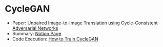 # CycleGAN

- Paper: [Unpaired Image-to-Image Translation using Cycle-Consistent Adversarial Networks](https://openaccess.thecvf.com/content_iccv_2017/html/Zhu_Unpaired_Image-To-Image_Translation_ICCV_2017_paper.html)
- Summary: [Notion Page](https://wdocs.notion.site/Paper-Unpaired-Image-to-Image-Translation-using-Cycle-Consistent-Adversarial-Networks-cb770b931fd8426f9e4fb88c2b1992a2?pvs=4)
- Code Execution: [How to Train CycleGAN](https://wdocs.notion.site/Code-Unpaired-Image-to-Image-Translation-using-Cycle-Consistent-Adversarial-Networks-26449593a34644bb842631b9f07dc40c?pvs=4)
